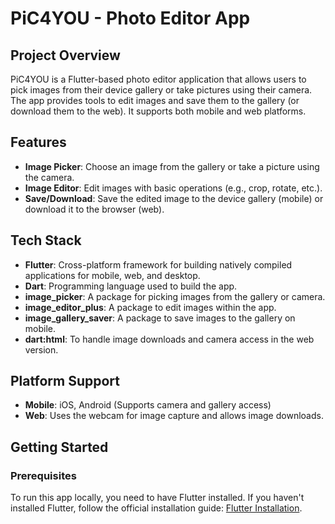 # PiC4YOU - Photo Editor App

## Project Overview
PiC4YOU is a Flutter-based photo editor application that allows users to pick images from their device gallery or take pictures using their camera. The app provides tools to edit images and save them to the gallery (or download them to the web). It supports both mobile and web platforms.

## Features
- **Image Picker**: Choose an image from the gallery or take a picture using the camera.
- **Image Editor**: Edit images with basic operations (e.g., crop, rotate, etc.).
- **Save/Download**: Save the edited image to the device gallery (mobile) or download it to the browser (web).

## Tech Stack
- **Flutter**: Cross-platform framework for building natively compiled applications for mobile, web, and desktop.
- **Dart**: Programming language used to build the app.
- **image_picker**: A package for picking images from the gallery or camera.
- **image_editor_plus**: A package to edit images within the app.
- **image_gallery_saver**: A package to save images to the gallery on mobile.
- **dart:html**: To handle image downloads and camera access in the web version.

## Platform Support
- **Mobile**: iOS, Android (Supports camera and gallery access)
- **Web**: Uses the webcam for image capture and allows image downloads.

## Getting Started

### Prerequisites
To run this app locally, you need to have Flutter installed. If you haven't installed Flutter, follow the official installation guide: [Flutter Installation](https://flutter.dev/docs/get-started/install).
